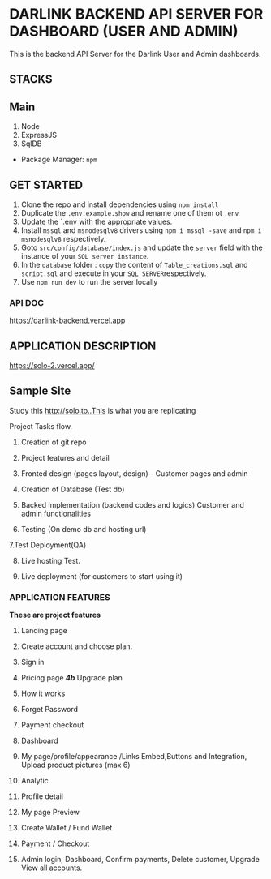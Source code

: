 
# DARLINK BACKEND API SERVER FOR DASHBOARD (USER AND ADMIN)

This is the backend API Server for the Darlink User and Admin dashboards.

## STACKS

## Main

1. Node
2. ExpressJS
3. SqlDB

- Package Manager: `npm`

## GET STARTED

1. Clone the repo and install dependencies using `npm install`
2. Duplicate the `.env.example.show` and rename one of them ot `.env`
3. Update the `.env with the appropriate values.
4. Install `mssql` and `msnodesqlv8` drivers using `npm i mssql -save` and `npm i msnodesqlv8` respectively.
5. Goto `src/config/database/index.js` and update the  `server` field with the instance of your `SQL server instance`.
6. In the `database` folder : `copy` the content of `Table_creations.sql` and `script.sql` and execute in your `SQL SERVER`respectively.
7. Use `npm run dev` to run the server locally

### API DOC 
https://darlink-backend.vercel.app

## APPLICATION DESCRIPTION

 https://solo-2.vercel.app/



## Sample Site

 Study this http://solo.to..This is what you are replicating

 Project Tasks flow.

1. Creation of git repo

2. Project features and detail

3. Fronted design (pages layout, design) - Customer pages and admin

4. Creation  of Database (Test db)

5. Backed implementation (backend codes and logics) Customer and admin functionalities 

6. Testing (On demo db and hosting url)

7.Test Deployment(QA)

8. Live hosting Test.


9. Live deployment (for customers to start using it)

### APPLICATION FEATURES

**These are project features**

1. Landing page 
2. Create account and choose plan.
3. Sign in
4. Pricing page ***4b*** Upgrade plan
5. How it works
6. Forget Password 
7. Payment checkout

8. Dashboard 
9. My page/profile/appearance /Links Embed,Buttons and Integration, Upload product pictures (max 6)

10. Analytic

11. Profile detail 

12. My page Preview

14. Create Wallet / Fund Wallet
15. Payment / Checkout
 
16. Admin login, Dashboard,   Confirm payments, Delete customer, Upgrade View all accounts.